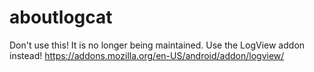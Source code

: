 aboutlogcat
===========

Don't use this! It is no longer being maintained. Use the LogView addon instead!
https://addons.mozilla.org/en-US/android/addon/logview/
